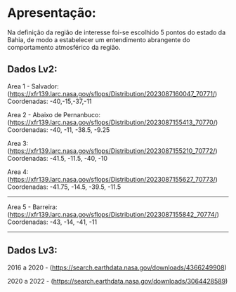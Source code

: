 # Apresentação:

Na definição da região de interesse foi-se escolhido 5 pontos do estado da Bahia, de modo a 
estabelecer um entendimento abrangente do comportamento atmosférico da região.

## Dados Lv2:
Area 1 - Salvador:
    (https://xfr139.larc.nasa.gov/sflops/Distribution/2023087160047_70771/)
    Coordenadas: -40,-15,-37,-11

Area 2 - Abaixo de Pernanbuco:
    (https://xfr139.larc.nasa.gov/sflops/Distribution/2023087155413_70770/)
    Coordenadas: -40, -11, -38.5, -9.25


Area 3:
    (https://xfr139.larc.nasa.gov/sflops/Distribution/2023087155210_70772/)
    Coordenadas:  -41.5, -11.5, -40, -10


Area 4:
    (https://xfr139.larc.nasa.gov/sflops/Distribution/2023087155627_70773/)
    Coordenadas: -41.75, -14.5, -39.5, -11.5

---------------------------------------

Area 5 - Barreira:
  (https://xfr139.larc.nasa.gov/sflops/Distribution/2023087155842_70774/)
  Coordenadas: -43, -14, -41, -11

---------------------------------------

## Dados Lv3:
2016 a 2020 - (https://search.earthdata.nasa.gov/downloads/4366249908)

2020 a 2022 - (https://search.earthdata.nasa.gov/downloads/3064428589)

